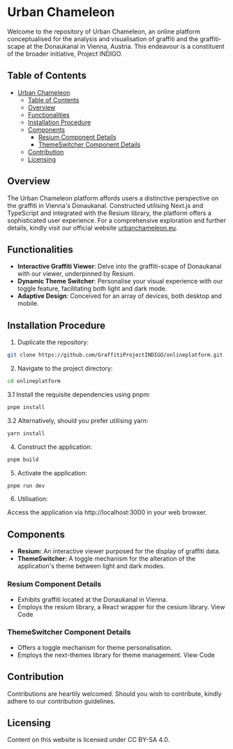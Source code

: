 # Urban Chameleon

Welcome to the repository of Urban Chameleon, an online platform conceptualised for the analysis and visualisation of graffiti and the graffiti-scape at the Donaukanal in Vienna, Austria. This endeavour is a constituent of the broader initiative, Project INDIGO.

## Table of Contents

- [Urban Chameleon](#urban-chameleon)
  - [Table of Contents](#table-of-contents)
  - [Overview](#overview)
  - [Functionalities](#functionalities)
  - [Installation Procedure](#installation-procedure)
  - [Components](#components)
    - [Resium Component Details](#resium-component-details)
    - [ThemeSwitcher Component Details](#themeswitcher-component-details)
  - [Contribution](#contribution)
  - [Licensing](#licensing)

## Overview

The Urban Chameleon platform affords users a distinctive perspective on the graffiti in Vienna's Donaukanal. Constructed utilising Next.js and TypeScript and integrated with the Resium library, the platform offers a sophisticated user experience. For a comprehensive exploration and further details, kindly visit our official website [urbanchameleon.eu](https://urbanchameleon.eu).

## Functionalities

- **Interactive Graffiti Viewer**: Delve into the graffiti-scape of Donaukanal with our viewer, underpinned by Resium.
- **Dynamic Theme Switcher**: Personalise your visual experience with our toggle feature, facilitating both light and dark mode.
- **Adaptive Design**: Conceived for an array of devices, both desktop and mobile.

## Installation Procedure

1. Duplicate the repository:
```bash
git clone https://github.com/GraffitiProjectINDIGO/onlineplatform.git
```

2. Navigate to the project directory:
  ```bash
  cd onlineplatform
  ```

3.1 Install the requisite dependencies using pnpm:
  ```bash
  pnpm install
  ```

3.2 Alternatively, should you prefer utilising yarn:
  ```bash
  yarn install
  ```

4. Construct the application:
  ```bash
  pnpm build
  ```

5. Activate the application:
  ```bash
  pnpm run dev
  ```

6. Utilisation:

Access the application via http://localhost:3000 in your web browser.

## Components

- **Resium:** An interactive viewer purposed for the display of graffiti data.
- **ThemeSwitcher:** A toggle mechanism for the alteration of the application's theme between light and dark modes.

### Resium Component Details

- Exhibits graffiti located at the Donaukanal in Vienna.
- Employs the resium library, a React wrapper for the cesium library.
  View Code

### ThemeSwitcher Component Details

- Offers a toggle mechanism for theme personalisation.
- Employs the next-themes library for theme management.
  View Code

## Contribution

Contributions are heartily welcomed. Should you wish to contribute, kindly adhere to our contribution guidelines.

## Licensing

Content on this website is licensed under CC BY-SA 4.0.
